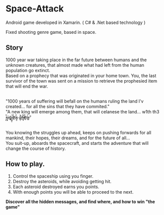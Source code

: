# Space-Attack
Android game developed in Xamarin. ( C# &amp; .Net based technology )

Fixed shooting genre game, based in space.

## Story

1000 year war taking place in the far future between humans and the unknown creatures, that almost made what had left from the human population go extinct.<br>
Based on a prophecy that was originated in your home town. You, the last survivor of the town was sent on a mission to retrieve the prophesied item that will end the war.<br><br>

"1000 years of suffering will befall on the humans ruling the land I'v created... for all the sins that they have commited."<br>
"A new king will emerge among them, that will celanese the land... w1th th3 j̵̣̃ý̷̯g̷͈̃j̴͖̃̕ͅh̸̠͐k̴͍̱̂  g̷̣͐f̶͓̉j̸̜̆h̸̞̊k̵͇̀"<br><br>

You knowing the struggles up ahead, keeps on pushing forwards for all mankind, their hopes, their dreams, and for the future of all...<br>
You suit-up, aboards the spacecraft, and starts the adventure that will change the course of history.

## How to play.

1. Control the spaceship using you finger.
2. Destroy the asteroids, while avoiding getting hit.
3. Each asteroid destroyed earns you points.
4. With enough points you will be able to proceed to the next.

**Discover all the hidden messages, and find where, and how to win "the game"**
